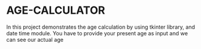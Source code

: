 # AGE-CALCULATOR
In this project demonstrates the age calculation by using tkinter library, and date time module. You have to provide your present age as input and we can see our actual age 
